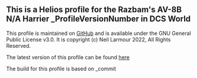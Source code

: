 ## This is a Helios profile for the Razbam's AV-8B N/A Harrier _ProfileVersionNumber in DCS World

This profile is maintained on [GitHub](_ProjectURL) and is available under the GNU General Public License v3.0.  It is copyright (c) Neil Larmour 2022, All Rights Reserved.

The latest version of this profile can be found [here](_Repository)

The build for this profile is based on _commit